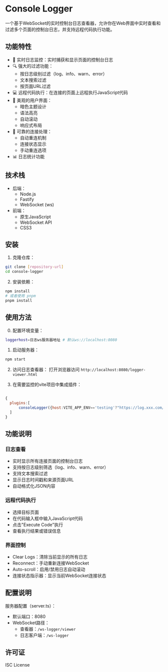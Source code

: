 # Console Logger

一个基于WebSocket的实时控制台日志查看器，允许你在Web界面中实时查看和过滤多个页面的控制台日志，并支持远程代码执行功能。

## 功能特性

- 🔄 实时日志监控：实时捕获和显示页面的控制台日志
- 🔍 强大的过滤功能：
  - 按日志级别过滤（log、info、warn、error）
  - 文本搜索过滤
  - 按页面URL过滤
- 💻 远程代码执行：在连接的页面上远程执行JavaScript代码
- 🎨 美观的用户界面：
  - 暗色主题设计
  - 语法高亮
  - 自动滚动
  - 响应式布局
- 🔌 可靠的连接处理：
  - 自动重连机制
  - 连接状态显示
  - 手动重连选项
- 📊 日志统计功能

## 技术栈

- 后端：
  - Node.js
  - Fastify
  - WebSocket (ws)
- 前端：
  - 原生JavaScript
  - WebSocket API
  - CSS3

## 安装

1. 克隆仓库：
```bash
git clone [repository-url]
cd console-logger
```

2. 安装依赖：
```bash
npm install
# 或者使用 pnpm
pnpm install
```

## 使用方法
0. 配置环境变量：

```bash
loggerhost=日志ws服务器地址 # 默认ws://localhost:8080
```

1. 启动服务器：
```bash
npm start
```

2. 访问日志查看器：
打开浏览器访问 `http://localhost:8080/logger-viewer.html`

3. 在需要监控的vite项目中集成插件：

```bash

```

```javascript
{
  plugins:[
      consoleLogger({host:VITE_APP_ENV=='testing'?"https://log.xxx.com/logger-viewer.html":''})
  ]
}
```

## 功能说明

### 日志查看
- 实时显示所有连接页面的控制台日志
- 支持按日志级别筛选（log、info、warn、error）
- 支持文本搜索过滤
- 显示日志时间戳和来源页面URL
- 自动格式化JSON内容

### 远程代码执行
- 选择目标页面
- 在代码输入框中输入JavaScript代码
- 点击"Execute Code"执行
- 查看执行结果或错误信息

### 界面控制
- Clear Logs：清除当前显示的所有日志
- Reconnect：手动重新连接WebSocket
- Auto-scroll：启用/禁用日志自动滚动
- 连接状态指示器：显示当前WebSocket连接状态

## 配置说明

服务器配置（server.ts）：
- 默认端口：8080
- WebSocket路径：
  - 查看器：`/ws-logger/viewer`
  - 日志客户端：`/ws-logger`

## 许可证

ISC License